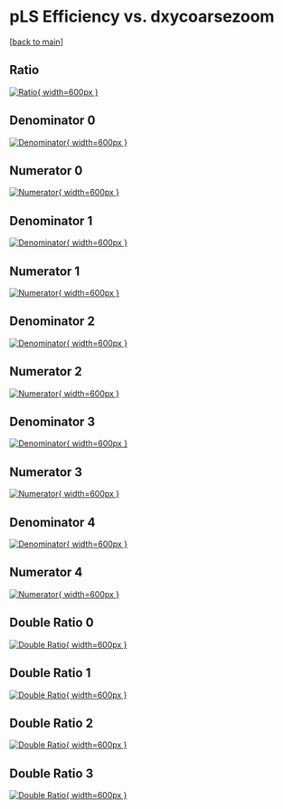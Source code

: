 # pLS Efficiency vs. dxycoarsezoom

[[back to main](./)]



## Ratio

[![Ratio](../mtv/var/pLS_xtr_0_-1_eff_dxycoarsezoom.png){ width=600px }](../mtv/var/pLS_xtr_0_-1_eff_dxycoarsezoom.pdf)

## Denominator 0

[![Denominator](../mtv/den/pLS_xtr_0_-1_eff_dxycoarsezoom_den0.png){ width=600px }](../mtv/den/pLS_xtr_0_-1_eff_dxycoarsezoom_den0.pdf)

## Numerator 0

[![Numerator](../mtv/num/pLS_xtr_0_-1_eff_dxycoarsezoom_num0.png){ width=600px }](../mtv/num/pLS_xtr_0_-1_eff_dxycoarsezoom_num0.pdf)

## Denominator 1

[![Denominator](../mtv/den/pLS_xtr_0_-1_eff_dxycoarsezoom_den1.png){ width=600px }](../mtv/den/pLS_xtr_0_-1_eff_dxycoarsezoom_den1.pdf)

## Numerator 1

[![Numerator](../mtv/num/pLS_xtr_0_-1_eff_dxycoarsezoom_num1.png){ width=600px }](../mtv/num/pLS_xtr_0_-1_eff_dxycoarsezoom_num1.pdf)

## Denominator 2

[![Denominator](../mtv/den/pLS_xtr_0_-1_eff_dxycoarsezoom_den2.png){ width=600px }](../mtv/den/pLS_xtr_0_-1_eff_dxycoarsezoom_den2.pdf)

## Numerator 2

[![Numerator](../mtv/num/pLS_xtr_0_-1_eff_dxycoarsezoom_num2.png){ width=600px }](../mtv/num/pLS_xtr_0_-1_eff_dxycoarsezoom_num2.pdf)

## Denominator 3

[![Denominator](../mtv/den/pLS_xtr_0_-1_eff_dxycoarsezoom_den3.png){ width=600px }](../mtv/den/pLS_xtr_0_-1_eff_dxycoarsezoom_den3.pdf)

## Numerator 3

[![Numerator](../mtv/num/pLS_xtr_0_-1_eff_dxycoarsezoom_num3.png){ width=600px }](../mtv/num/pLS_xtr_0_-1_eff_dxycoarsezoom_num3.pdf)

## Denominator 4

[![Denominator](../mtv/den/pLS_xtr_0_-1_eff_dxycoarsezoom_den4.png){ width=600px }](../mtv/den/pLS_xtr_0_-1_eff_dxycoarsezoom_den4.pdf)

## Numerator 4

[![Numerator](../mtv/num/pLS_xtr_0_-1_eff_dxycoarsezoom_num4.png){ width=600px }](../mtv/num/pLS_xtr_0_-1_eff_dxycoarsezoom_num4.pdf)

## Double Ratio 0

[![Double Ratio](../mtv/ratio/pLS_xtr_0_-1_eff_dxycoarsezoom_ratio0.png){ width=600px }](../mtv/ratio/pLS_xtr_0_-1_eff_dxycoarsezoom_ratio0.pdf)

## Double Ratio 1

[![Double Ratio](../mtv/ratio/pLS_xtr_0_-1_eff_dxycoarsezoom_ratio1.png){ width=600px }](../mtv/ratio/pLS_xtr_0_-1_eff_dxycoarsezoom_ratio1.pdf)

## Double Ratio 2

[![Double Ratio](../mtv/ratio/pLS_xtr_0_-1_eff_dxycoarsezoom_ratio2.png){ width=600px }](../mtv/ratio/pLS_xtr_0_-1_eff_dxycoarsezoom_ratio2.pdf)

## Double Ratio 3

[![Double Ratio](../mtv/ratio/pLS_xtr_0_-1_eff_dxycoarsezoom_ratio3.png){ width=600px }](../mtv/ratio/pLS_xtr_0_-1_eff_dxycoarsezoom_ratio3.pdf)

